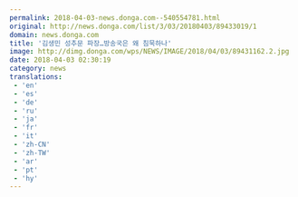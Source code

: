 ```yaml
---
permalink: 2018-04-03-news.donga.com--540554781.html
original: http://news.donga.com/list/3/03/20180403/89433019/1
domain: news.donga.com
title: '김생민 성추문 파장…방송국은 왜 침묵하나'
image: http://dimg.donga.com/wps/NEWS/IMAGE/2018/04/03/89431162.2.jpg
date: 2018-04-03 02:30:19
category: news
translations: 
 - 'en'
 - 'es'
 - 'de'
 - 'ru'
 - 'ja'
 - 'fr'
 - 'it'
 - 'zh-CN'
 - 'zh-TW'
 - 'ar'
 - 'pt'
 - 'hy'
---
```


